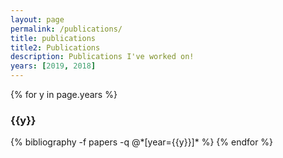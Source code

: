```yaml
---
layout: page
permalink: /publications/
title: publications
title2: Publications
description: Publications I've worked on!
years: [2019, 2018]
---
```


{% for y in page.years %}
  <h3 class="year">{{y}}</h3>
  {% bibliography -f papers -q @*[year={{y}}]* %}
{% endfor %}
